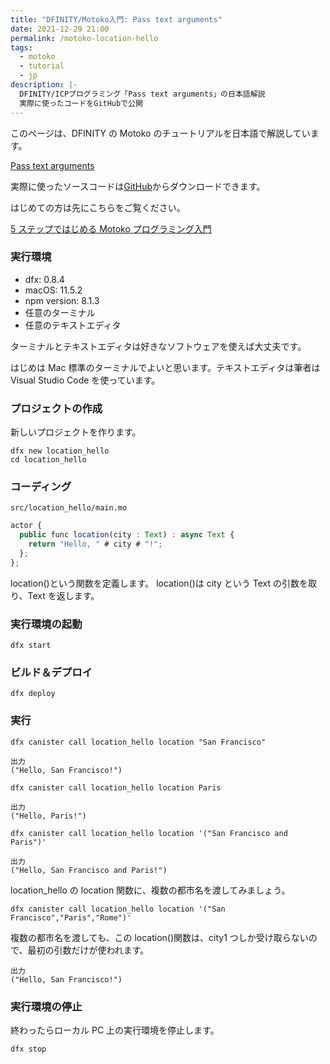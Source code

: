 ```yaml
---
title: "DFINITY/Motoko入門: Pass text arguments"
date: 2021-12-29 21:00
permalink: /motoko-location-hello
tags:
  - motoko
  - tutorial
  - jp
description: |-
  DFINITY/ICPプログラミング「Pass text arguments」の日本語解説
  実際に使ったコードをGitHubで公開
---
```


このページは、DFINITY の Motoko のチュートリアルを日本語で解説しています。

[Pass text arguments](https://smartcontracts.org/docs/developers-guide/tutorials/hello-location.html)

実際に使ったソースコードは[GitHub](https://github.com/smacon-dev/motoko-tutorial/tree/main/location_hello)からダウンロードできます。

はじめての方は先にこちらをご覧ください。

[5 ステップではじめる Motoko プログラミング入門](/hello-motoko)

### 実行環境

- dfx: 0.8.4
- macOS: 11.5.2
- npm version: 8.1.3
- 任意のターミナル
- 任意のテキストエディタ

ターミナルとテキストエディタは好きなソフトウェアを使えば大丈夫です。

はじめは Mac 標準のターミナルでよいと思います。テキストエディタは筆者は Visual Studio Code を使っています。

### プロジェクトの作成

新しいプロジェクトを作ります。

```
dfx new location_hello
cd location_hello
```

### コーディング

`src/location_hello/main.mo`

```ts
actor {
  public func location(city : Text) : async Text {
    return "Hello, " # city # "!";
  };
};
```

location()という関数を定義します。
location()は city という Text の引数を取り、Text を返します。

### 実行環境の起動

```
dfx start
```

### ビルド＆デプロイ

```
dfx deploy
```

### 実行

```
dfx canister call location_hello location "San Francisco"
```

```
出力
("Hello, San Francisco!")
```

```
dfx canister call location_hello location Paris
```

```
出力
("Hello, Paris!")
```

```
dfx canister call location_hello location '("San Francisco and Paris")'
```

```
出力
("Hello, San Francisco and Paris!")
```

location_hello の location 関数に、複数の都市名を渡してみましょう。

```
dfx canister call location_hello location '("San Francisco","Paris","Rome")'
```

複数の都市名を渡しても、この location()関数は、city1 つしか受け取らないので、最初の引数だけが使われます。

```
出力
("Hello, San Francisco!")
```

### 実行環境の停止

終わったらローカル PC 上の実行環境を停止します。

```
dfx stop
```
